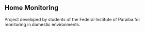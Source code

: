 ## Home Monitoring

Project developed by students of the Federal Institute of Paraíba for monitoring in domestic environments.
